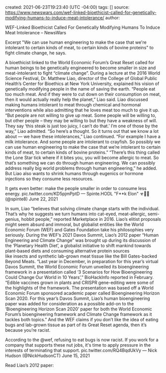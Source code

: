 
created: 2021-06-23T19:23:40 (UTC -04:00)
tags: []
source: https://www.newswars.com/wef-linked-bioethicist-called-for-genetically-modifying-humans-to-induce-meat-intolerance/
author: 

WEF-Linked Bioethicist Called For Genetically Modifying Humans To Induce Meat Intolerance – NewsWars

Excerpt
"We can use human engineering to make the case that we're intolerant to certain kinds of meat, to certain kinds of bovine proteins" to fight climate change, he says.


A bioethicist linked to the World Economic Forum’s Great Reset called for human beings to be genetically engineered to become smaller in size and meat-intolerant to fight “climate change”.
During a lecture at the 2016 World Science Festival, Dr. Matthew Liao, director of the College of Global Public Health’s Center for Bioethics at New York University, explained his vision of genetically modifying people in the name of saving the earth.
“People eat too much meat. And if they were to cut down on their consumption on meat, then it would actually really help the planet,” Liao said.
Liao discussed making humans intolerant to meat through chemical and hormonal interventions while also admitting that he loves meat too much to give it up.
“But people are not willing to give up meat. Some people will be willing to, but other people – they may be willing to but they have a weakness of will. They say ‘this steak is just too juicy, I can’t do that.’ I’m one of those by the way,” Liao admitted.
“So here’s a thought. So it turns out that we know a lot about — we have these intolerances,” Liao continued. “For example I have a milk intolerance. And some people are intolerant to crayfish. So possibly we can use human engineering to make the case that we’re intolerant to certain kinds of meat, to certain kinds of bovine proteins.”
“There’s this thing called the Lone Star tick where if it bites you, you will become allergic to meat. So that’s something we can do through human engineering. We can possibly address really big world problems through human engineering,” he added.
But Liao also wants to shrink humans through eugenics or hormone injections so they consume less resources.

It gets even better: make the people smaller in order to consume less energy. pic.twitter.com/KD5pjmPptD
— Spinte.HODL "F**k Elon" ☣🐝🌋 (@spinte8) June 22, 2021

In sum, Liao “believes that solving climate change starts with the individual. That’s why he suggests we turn humans into cat-eyed, meat-allergic, semi-genius, hobbit people,” reported Marketplace in 2016.
Liao’s elitist proposals might seem absurd and immoral, but globalist entities like the World Economic Forum (WEF) and Gates Foundation take his philosophies very seriously.
During the WEF’s 2021 Davos Summit, Liao’s 2012 paper “Human Engineering and Climate Change” was brought up during its discussion of the ‘Planetary Health Diet’, a globalist initiative to shift mankind towards plant-based diets and consuming alternative protein sources like insects and synthetic lab-grown meat tissue like the Bill Gates-backed Beyond Meats.
“Last year in December, in preparation for this year’s virtual Davos Summit, the World Economic Forum unveiled its bioengineering framework in a presentation called ‘3 Scenarios for How Bioengineering Could Change Our World in 10 Years’,” BioHackInfo reported in February.
“Edible vaccines grown in plants and CRISPR gene-editing were some of the highlights of the framework. The presentation was based off a World Economic Forum sponsored academic paper called Bioengineering Horizon Scan 2020. For this year’s Davos Summit, Liao’s human bioengineering paper was added for consideration as a possible add-on to the ‘Bioengineering Horizon Scan 2020’ paper for both the World Economic Forum’s bioengineering framework and Climate Change framework as it tackles both topics.”
And the WEF claims if you don’t like the idea of eating bugs and lab-grown tissue as part of its Great Reset agenda, then it’s because you’re racist.

According to the @wef, refusing to eat bugs is now racist. If you work for a company that supports these nut jobs, it's time to apply pressure in the interests of terminating that support. pic.twitter.com/RQ4BqdUkVy
— Nick Hudson (@NickHudsonCT) June 15, 2021

Read Liao’s 2012 paper:
